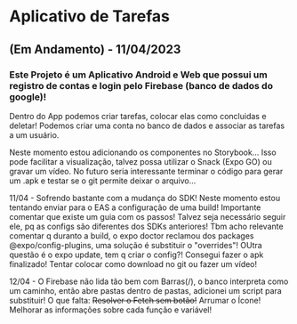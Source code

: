 # Aplicativo de Tarefas
## (Em Andamento) - 11/04/2023
### Este Projeto é um Aplicativo Android e Web que possui um registro de contas e login pelo Firebase (banco de dados do google)!

Dentro do App podemos criar tarefas, colocar elas como concluidas e deletar! Podemos criar uma conta no banco de dados e associar as tarefas a um usuário.

Neste momento estou adicionando os componentes no Storybook... Isso pode facilitar a visualização, talvez possa utilizar o Snack (Expo GO) ou gravar um vídeo.
No futuro seria interessante terminar o código para gerar um .apk e testar se o git permite deixar o arquivo...

11/04 - Sofrendo bastante com a mudança do SDK! Neste momento estou tentando enviar para o EAS a configuração de uma build! Importante comentar que existe um guia com os passos! Talvez seja necessário seguir ele, pq as configs são diferentes dos SDKs anteriores!
Tbm acho relevante comentar q duranto a build, o expo doctor reclamou dos packages  @expo/config-plugins, uma solução é substituir o "overrides"!
OUtra questão é o expo update, tem q criar o config?!
Consegui fazer o apk finalizado! Tentar colocar como download no git ou fazer um vídeo!

12/04 - O Firebase não lida tão bem com Barras(/), o banco interpreta como um caminho, então abre pastas dentro de pastas, adicionei um script para substituir!
O que falta:
~~Resolver o Fetch sem botão!~~
Arrumar o Ícone!
Melhorar as informações sobre cada função e variável!
